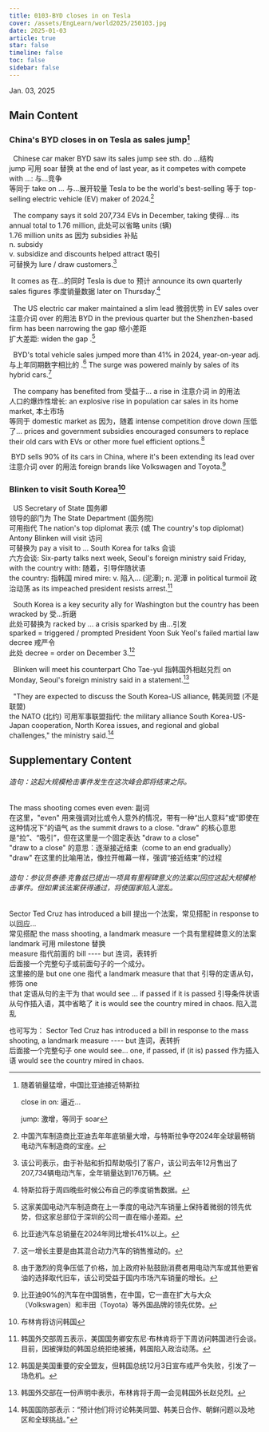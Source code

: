 ```yaml
---
title: 0103-BYD closes in on Tesla
cover: /assets/EngLearn/world2025/250103.jpg
date: 2025-01-03
article: true
star: false
timeline: false
toc: false
sidebar: false
---
```

Jan. 03, 2025
<!-- more -->

## Main Content

### China's BYD closes in on Tesla as sales jump[^t1]

&nbsp; Chinese car maker BYD 
<span class="hover-note">
saw its sales jump
<span class="hover-content">
see sth. do ...结构<br>
jump 可用 soar 替换
</span></span>
 at the end of last year, as it 
 <span class="hover-note">
 competes with
 <span class="hover-content">
 compete with ...: 与...竞争<br>
 等同于 take on ... 与...展开较量
 </span></span>
  Tesla to be the world's 
<span class="hover-note">
best-selling
<span class="hover-content">
等于 top-selling
</span></span>
 electric vehicle (EV) maker of 2024.[^s1]

&nbsp; The company says it sold 207,734 EVs in December, 
<span class="hover-note">
taking
<span class="hover-content">
使得...
</span></span>
 its annual total to 
<span class="hover-note">
1.76 million,
<span class="hover-content">
此处可以省略 units (辆) <br>
1.76 million units
</span></span>
<span class="space"> </span>
<span class="hover-note">
as
<span class="hover-content">
因为
</span></span>
<span class="space"> </span>
<span class="hover-note">
 subsidies
<span class="hover-content">
补贴<br>
n. subsidy <br>
v. subsidize
</span></span>
 and discounts helped 
<span class="hover-note">
attract
<span class="hover-content">
吸引<br>
可替换为 lure / draw
</span></span>
 customers.[^s2]

&nbsp;It 
<span class="hover-note">
comes as
<span class="hover-content">
在...的同时
</span></span>
 Tesla is 
<span class="hover-note">
due to
<span class="hover-content">
预计
</span></span>
 announce its own 
<span class="hover-note">
quarterly sales figures
<span class="hover-content">
季度销量数据
</span></span>
 later on Thursday.[^s3]

&nbsp; The US electric car maker maintained a 
<span class="hover-note">
slim lead
<span class="hover-content">
微弱优势
</span></span>
 in EV sales 
<span class="hover-note">
over
<span class="hover-content">
注意介词 over 的用法
</span></span>
 BYD in the previous quarter but the Shenzhen-based firm has been 
<span class="hover-note">
narrowing the gap
<span class="hover-content">
缩小差距<br>
扩大差距: widen the gap
</span></span>
.[^s4]

&nbsp; BYD's total vehicle sales jumped more than 41% in 2024, 
<span class="hover-note">
year-on-year
<span class="hover-content">
adj. 与上年同期数字相比的
</span></span>
.[^s5] The surge was powered mainly by sales of its hybrid cars.[^s6]

&nbsp; The company has 
<span class="hover-note">
benefited from
<span class="hover-content">
受益于...
</span></span>
 a rise 
<span class="hover-note">
in
<span class="hover-content">
注意介词 in 的用法 <br>
人口的爆炸性增长: an explosive rise in population
</span></span>
 car sales in its 
<span class="hover-note">
home market,
<span class="hover-content">
本土市场<br>
等同于 domestic market
</span></span>
<span class="space"> </span>
<span class="hover-note">
 as
<span class="hover-content">
因为，随着
</span></span>
 intense competition 
<span class="hover-note">
drove down
<span class="hover-content">
压低了...
</span></span>
 prices and government subsidies encouraged consumers to replace their old cars with EVs or other more fuel efficient options.[^s7]

&nbsp;BYD sells 90% of its cars in China, where it's been extending its lead 
<span class="hover-note">
over
<span class="hover-content">
注意介词 over 的用法
</span></span>
 foreign brands like Volkswagen and Toyota.[^s8]

### Blinken to visit South Korea[^t2]

&nbsp; US 
<span class="hover-note">
Secretary of State
<span class="hover-content">
国务卿<br>
领导的部门为 The State Department (国务院) <br>
可用指代 The nation's top diplomat 表示 (或 The country's top diplomat)
</span></span>
 Antony Blinken will 
<span class="hover-note">
visit
<span class="hover-content">
访问<br>
可替换为 pay a visit to ...
</span></span>
 South Korea for 
<span class="hover-note">
talks
<span class="hover-content">
会谈 <br>
六方会谈: Six-party talks
</span></span>
 next week, Seoul's foreign ministry said Friday, 
<span class="hover-note">
with the country
<span class="hover-content">
with: 随着，引导伴随状语 <br>
the country: 指韩国
</span></span>
<span class="space"> </span>
<span class="hover-note">
mired
<span class="hover-content">
mire: v. 陷入... (泥潭); n. 泥潭
</span></span>
 in 
<span class="hover-note">
political turmoil
<span class="hover-content">
政治动荡
</span></span>
 as its impeached president resists arrest.[^s9]

&nbsp; South Korea is a key security ally for Washington but the country has been 
<span class="hover-note">
wracked by
<span class="hover-content">
受...折磨 <br>
此处可替换为 racked by ...
</span></span>
 a crisis 
<span class="hover-note">
sparked by
<span class="hover-content">
由...引发<br>
sparked = triggered / prompted
</span></span>
 President Yoon Suk Yeol's failed 
<span class="hover-note">
martial law decree
<span class="hover-content">
戒严令 <br>
此处 decree = order
</span></span>
 on December 3.[^s10]

&nbsp; Blinken will meet his 
<span class="hover-note">
counterpart Cho Tae-yul
<span class="hover-content">
指韩国外相赵兑烈
</span></span>
 on Monday, Seoul's foreign ministry said in a statement.[^s11]

&nbsp; "They are expected to discuss 
<span class="hover-note">
the South Korea-US alliance,
<span class="hover-content">
韩美同盟 (不是联盟) <br>
the NATO (北约) 可用军事联盟指代: the military alliance
</span></span>
 South Korea-US-Japan cooperation, North Korea issues, and regional and global challenges," the ministry said.[^s12]


## Supplementary Content

###### 造句：这起大规模枪击事件发生在这次峰会即将结束之际。
The mass shooting comes 
<span class="hover-note">
even
<span class="hover-content">
even: 副词 <br>
在这里，"even" 用来强调对比或令人意外的情况，带有一种“出人意料”或“即使在这种情况下”的语气
</span></span>
 as the summit 
<span class="hover-note">
draws to a close.
<span class="hover-content">
"draw" 的核心意思是“拉”、“吸引”，但在这里是一个固定表达 "draw to a close"<br>
"draw to a close" 的意思：逐渐接近结束（come to an end gradually）<br>
"draw" 在这里的比喻用法，像拉开帷幕一样，强调“接近结束”的过程
</span></span>

###### 造句：参议员泰德·克鲁兹已提出一项具有里程碑意义的法案以回应这起大规模枪击事件。但如果该法案获得通过，将使国家陷入混乱。

Sector Ted Cruz has 
<span class="hover-note">
introduced a bill
<span class="hover-content">
提出一个法案，常见搭配
</span></span>
<span class="space"> </span>
<span class="hover-note">
 in response to
<span class="hover-content">
以回应... <br>
常见搭配
</span></span>
 the mass shooting, 
<span class="hover-note">
a landmark measure
<span class="hover-content">
一个具有里程碑意义的法案 <br>
landmark 可用 milestone 替换 <br>
measure 指代前面的 bill
</span></span> ----
<span class="hover-note">
but
<span class="hover-content">
连词，表转折 <br>
后面接一个完整句子或前面句子的一个成分。<br>
这里接的是 but one
</span></span>
<span class="space"> </span>
<span class="hover-note">
 one
<span class="hover-content">
指代 a landmark measure
</span></span>
<span class="space"> </span>
<span class="hover-note">
 that 
 <span class="hover-content">
that 引导的定语从句，修饰 one <br>
that 定语从句的主干为 that would see ...
<span class="space"> </span>
</span></span>
<span class="hover-note">
if passed
<span class="hover-content">
if it is passed 引导条件状语从句作插入语，其中省略了 it is
</span></span>
  would see the country 
<span class="hover-note">
mired in chaos.
<span class="hover-content">
陷入混乱
</span></span>

也可写为：
Sector Ted Cruz has introduced a bill in response to  the mass shooting, a landmark measure  ---- 
<span class="hover-note">
but
<span class="hover-content">
连词，表转折 <br>
后面接一个完整句子 one would see...
</span></span>
 one, 
<span class="hover-note">
if passed,
<span class="hover-content">
if (it is) passed 作为插入语
</span></span>
 would see the country mired in chaos.



[^t1]: 随着销量猛增，中国比亚迪接近特斯拉

    close in on: 逼近...

    jump: 激增，等同于 soar

[^s1]: 中国汽车制造商比亚迪去年年底销量大增，与特斯拉争夺2024年全球最畅销电动汽车制造商的宝座。

[^s2]: 该公司表示，由于补贴和折扣帮助吸引了客户，该公司去年12月售出了207,734辆电动汽车，全年销量达到176万辆。

[^s3]: 特斯拉将于周四晚些时候公布自己的季度销售数据。

[^s4]: 这家美国电动汽车制造商在上一季度的电动汽车销量上保持着微弱的领先优势，但这家总部位于深圳的公司一直在缩小差距。

[^s5]: 比亚迪汽车总销量在2024年同比增长41%以上。

[^s6]: 这一增长主要是由其混合动力汽车的销售推动的。

[^s7]: 由于激烈的竞争压低了价格，加上政府补贴鼓励消费者用电动汽车或其他更省油的选择取代旧车，该公司受益于国内市场汽车销量的增长。

[^s8]: 比亚迪90%的汽车在中国销售，在中国，它一直在扩大与大众（Volkswagen）和丰田（Toyota）等外国品牌的领先优势。

[^t2]: 布林肯将访问韩国

[^s9]: 韩国外交部周五表示，美国国务卿安东尼·布林肯将于下周访问韩国进行会谈。目前，因被弹劾的韩国总统拒绝被捕，韩国陷入政治动荡。

[^s10]: 韩国是美国重要的安全盟友，但韩国总统12月3日宣布戒严令失败，引发了一场危机。

[^s11]: 韩国外交部在一份声明中表示，布林肯将于周一会见韩国外长赵兑烈。

[^s12]: 韩国国防部表示：“预计他们将讨论韩美同盟、韩美日合作、朝鲜问题以及地区和全球挑战。”